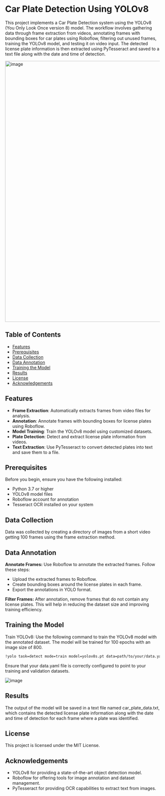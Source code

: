 # Car Plate Detection Using YOLOv8  

This project implements a Car Plate Detection system using the YOLOv8 (You Only Look Once version 8) model. The workflow involves gathering data through frame extraction from videos, annotating frames with bounding boxes for car plates using Roboflow, filtering out unused frames, training the YOLOv8 model, and testing it on video input. The detected license plate information is then extracted using PyTesseract and saved to a text file along with the date and time of detection.  

<img src="https://github.com/user-attachments/assets/dda06c4f-a00c-4af3-88b8-06baa14397a7" alt="image" width="850" height="850" />

## Table of Contents  

- [Features](#features)  
- [Prerequisites](#prerequisites)  
- [Data Collection](#data-collection)  
- [Data Annotation](#data-annotation)  
- [Training the Model](#training-the-model)  
- [Results](#results)  
- [License](#license)  
- [Acknowledgements](#acknowledgements)  

## Features  

- **Frame Extraction**: Automatically extracts frames from video files for analysis.  
- **Annotation**: Annotate frames with bounding boxes for license plates using Roboflow.  
- **Model Training**: Train the YOLOv8 model using customized datasets.  
- **Plate Detection**: Detect and extract license plate information from videos.  
- **Text Extraction**: Use PyTesseract to convert detected plates into text and save them to a file.  

## Prerequisites  

Before you begin, ensure you have the following installed:  

- Python 3.7 or higher
- YOLOv8 model files
- Roboflow account for annotation
- Tesseract OCR installed on your system

## Data Collection

Data was collected by creating a directory of images from a short video getting 100 frames using the frame extraction method.

## Data Annotation

**Annotate Frames:** Use Roboflow to annotate the extracted frames. Follow these steps:

- Upload the extracted frames to Roboflow.
- Create bounding boxes around the license plates in each frame.
- Export the annotations in YOLO format.

**Filter Frames:** After annotation, remove frames that do not contain any license plates. This will help in reducing the dataset size and improving training efficiency.

## Training the Model

Train YOLOv8: Use the following command to train the YOLOv8 model with the annotated dataset. The model will be trained for 100 epochs with an image size of 800.

```bash
!yolo task=detect mode=train model=yolov8s.pt data=path/to/your/data.yaml epochs=100 imgsz=800 plots=True
```
Ensure that your data.yaml file is correctly configured to point to your training and validation datasets.

![image](https://github.com/user-attachments/assets/2d538e7e-fb7d-4b18-a348-b15cdf2af420)

## Results

The output of the model will be saved in a text file named car_plate_data.txt, which contains the detected license plate information along with the date and time of detection for each frame where a plate was identified.

## License

This project is licensed under the MIT License.

## Acknowledgements

- YOLOv8 for providing a state-of-the-art object detection model.
- Roboflow for offering tools for image annotation and dataset management.
- PyTesseract for providing OCR capabilities to extract text from images.
